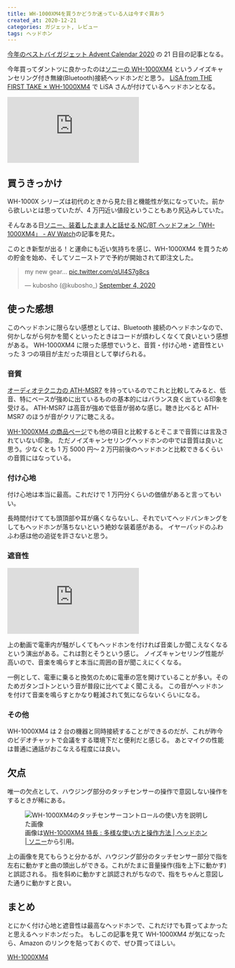 ```yaml
---
title: WH-1000XM4を買うかどうか迷っている人は今すぐ買おう
created_at: 2020-12-21
categories: ガジェット, レビュー
tags: ヘッドホン
---
```


[今年のベストバイガジェット Advent Calendar 2020](https://adventar.org/calendars/4942) の 21 日目の記事となる。

今年買ってダントツに良かったのは[ソニーの WH-1000XM4](https://www.sony.jp/headphone/products/WH-1000XM4/) というノイズキャンセリング付き無線(Bluetooth)接続ヘッドホンだと思う。
[LiSA from THE FIRST TAKE × WH-1000XM4](https://www.sony.jp/headphone/lovemusic/the_first_take/lisa/) で LiSA さんが付けているヘッドホンとなる。

<iframe src="https://www.youtube.com/embed/l0l_Y63dvrk" frameborder="0" allow="accelerometer; autoplay; clipboard-write; encrypted-media; gyroscope; picture-in-picture" allowfullscreen></iframe>

## 買うきっかけ

WH-1000X シリーズは初代のときから見た目と機能性が気になっていた。前から欲しいとは思っていたが、4 万円近い値段ということもあり尻込みしていた。

そんなある日[ソニー、装着したまま人と話せる NC/BT ヘッドフォン「WH\-1000XM4」 \- AV Watch](https://av.watch.impress.co.jp/docs/news/1269706.html)の記事を見た。

このとき新型が出る！と運命にも近い気持ちを感じ、WH-1000XM4 を買うための貯金を始め、そしてソニーストアで予約が開始されて即注文した。

<blockquote class="twitter-tweet"><p lang="en" dir="ltr">my new gear... <a href="https://t.co/qUI4S7g8cs">pic.twitter.com/qUI4S7g8cs</a></p>&mdash; kubosho (@kubosho_) <a href="https://twitter.com/kubosho_/status/1301729761006297088?ref_src=twsrc%5Etfw">September 4, 2020</a></blockquote>

## 使った感想

このヘッドホンに限らない感想としては、Bluetooth 接続のヘッドホンなので、何かしながら何かを聞くといったときはコードが煩わしくなくて良いという感想がある。
WH-1000XM4 に限った感想でいうと、音質・付け心地・遮音性といった 3 つの項目が主だった項目として挙げられる。

### 音質

[オーディオテクニカの ATH-MSR7](https://www.audio-technica.co.jp/product/ATH-MSR7) を持っているのでこれと比較してみると、低音、特にベースが強めに出ているものの基本的にはバランス良く出ている印象を受ける。
ATH-MSR7 は高音が強めで低音が弱めな感じ。聴き比べると ATH-MSR7 のほうが音がクリアに聴こえる。

[WH-1000XM4 の商品ページ](https://www.sony.jp/headphone/products/WH-1000XM4/)でも他の項目と比較するとそこまで音質には言及されていない印象。
ただノイズキャンセリングヘッドホンの中では音質は良いと思う。少なくとも 1 万 5000 円～ 2 万円前後のヘッドホンと比較できるくらいの音質にはなっている。

### 付け心地

付け心地は本当に最高。これだけで 1 万円分くらいの価値があると言ってもいい。

長時間付けてても頭頂部や耳が痛くならないし、それでいてヘッドバンキングをしてもヘッドホンが落ちないという絶妙な装着感がある。
イヤーパッドのふわふわ感は他の追従を許さないと思う。

### 遮音性

<iframe src="https://www.youtube.com/embed/DQybvOAC87U" frameborder="0" allow="accelerometer; autoplay; clipboard-write; encrypted-media; gyroscope; picture-in-picture" allowfullscreen></iframe>

上の動画で電車内が騒がしくてもヘッドホンを付ければ音楽しか聞こえなくなるという演出がある。これは割とそうという感じ。
ノイズキャンセリング性能が高いので、音楽を鳴らすと本当に周囲の音が聞こえにくくなる。

一例として、電車に乗ると換気のために電車の窓を開けていることが多い。そのためガタンゴトンという音が普段に比べてよく聞こえる。
この音がヘッドホンを付けて音楽を鳴らすとかなり軽減されて気にならないくらいになる。

### その他

WH-1000XM4 は 2 台の機器と同時接続することができるのだが、これが昨今のビデオチャットで会議をする環境下だと便利だと感じる。
あとマイクの性能は普通に通話がおこなえる程度には良い。

## 欠点

唯一の欠点として、ハウジング部分のタッチセンサーの操作で意図しない操作をするときが稀にある。

<figure>
  <img src="https://res.cloudinary.com/kubosho/image/upload/v1608472405/original_WH-1000XM4_007_sklcjs.jpg"
    alt="WH-1000XM4のタッチセンサーコントロールの使い方を説明した画像">
  <figcaption>画像は<a href="https://www.sony.jp/headphone/products/WH-1000XM4/feature_4.html">WH-1000XM4 特長 : 多様な使い方と操作方法 | ヘッドホン | ソニー</a>から引用。</figcaption>
</figure>

上の画像を見てもらうと分かるが、ハウジング部分のタッチセンサー部分で指を左右に動かすと曲の頭出しができる。これがたまに音量操作(指を上下に動かす)と誤認される。
指を斜めに動かすと誤認されがちなので、指をちゃんと意図した通りに動かすと良い。

## まとめ

とにかく付け心地と遮音性は最高なヘッドホンで、これだけでも買ってよかったと思えるヘッドホンだった。
もしこの記事を見て WH-1000XM4 が気になったら、Amazon のリンクを貼っておくので、ぜひ買ってほしい。

<a href="https://www.amazon.co.jp/%E3%82%BD%E3%83%8B%E3%83%BC-%E3%83%AF%E3%82%A4%E3%83%A4%E3%83%AC%E3%82%B9%E3%83%8E%E3%82%A4%E3%82%BA%E3%82%AD%E3%83%A3%E3%83%B3%E3%82%BB%E3%83%AA%E3%83%B3%E3%82%B0%E3%83%98%E3%83%83%E3%83%89%E3%83%9B%E3%83%B3-WH-1000XM4-Bluetooth-%E6%9C%80%E5%A4%A730%E6%99%82%E9%96%93%E9%80%A3%E7%B6%9A%E5%86%8D%E7%94%9F/dp/B08F25MLF9/ref=as_li_ss_il?th=1&linkCode=li3&tag=o2p-22&linkId=bccc40f7775ea4353bd09cbb623cf13d&language=ja_JP" target="_blank"><img src="https://ws-fe.amazon-adsystem.com/widgets/q?_encoding=UTF8&ASIN=B08F25MLF9&Format=_SL250_&ID=AsinImage&MarketPlace=JP&ServiceVersion=20070822&WS=1&tag=o2p-22&language=ja_JP" alt=""><br>WH-1000XM4</a>
<img src="https://ir-jp.amazon-adsystem.com/e/ir?t=o2p-22&language=ja_JP&l=li3&o=9&a=B08F25MLF9" width="1" height="1" border="0" alt="" style="border:none !important; margin:0px !important;" />
